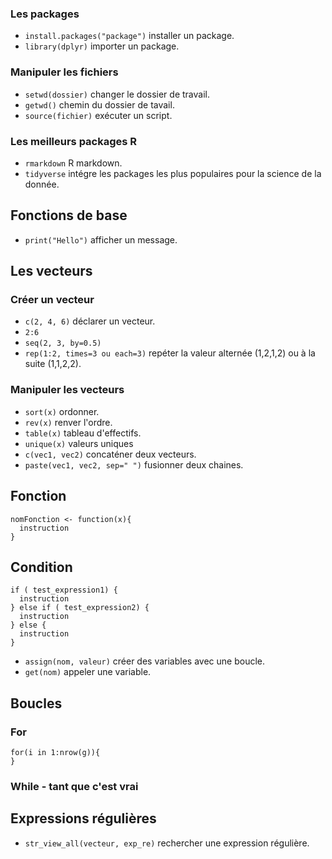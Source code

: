 ### Les packages

* `install.packages("package")` installer un package.
* `library(dplyr)` importer un package. 

### Manipuler les fichiers

* `setwd(dossier)` changer le dossier de travail.
* `getwd()` chemin du dossier de tavail.
* `source(fichier)` exécuter un script.

### Les meilleurs packages R

* `rmarkdown` R markdown.
* `tidyverse` intégre les packages les plus populaires pour la science de la donnée.

## Fonctions de base

* `print("Hello")` afficher un message.

## Les vecteurs

### Créer un vecteur

* `c(2, 4, 6)` déclarer un vecteur.
* `2:6`
* `seq(2, 3, by=0.5)`
* `rep(1:2, times=3 ou each=3)` repéter la valeur alternée (1,2,1,2) ou à la suite (1,1,2,2).

### Manipuler les vecteurs 

* `sort(x)` ordonner.
* `rev(x)` renver l'ordre.
* `table(x)` tableau d'effectifs.
* `unique(x)` valeurs uniques
* `c(vec1, vec2)` concaténer deux vecteurs.
* `paste(vec1, vec2, sep=" ")` fusionner deux chaines.

## Fonction
```
nomFonction <- function(x){
  instruction
}
```

## Condition 

```
if ( test_expression1) {
  instruction
} else if ( test_expression2) {
  instruction
} else {
  instruction
}
```

* `assign(nom, valeur)` créer des variables avec une boucle.
* `get(nom)` appeler une variable.

## Boucles

### For 

```
for(i in 1:nrow(g)){
}
```

### While - tant que c'est vrai

## Expressions régulières

* `str_view_all(vecteur, exp_re)` rechercher une expression régulière.
